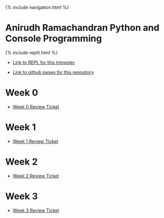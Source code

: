 {% include navigation.html %}


# Anirudh Ramachandran Python and Console Programming

{% include replit.html %}

- [Link to REPL for this trimester](https://replit.com/@AnirudhR8/ARTri3#README.md)

- [Link to github pages for this repository](https://anirudh123nasty.github.io/ARTri3/)

# Week 0
* [Week 0 Review Ticket](https://github.com/Anirudh123nasty/ARTri3/projects/1#card-79112217)
# Week 1
* [Week 1 Review Ticket](https://github.com/Anirudh123nasty/ARTri3/projects/1#card-79446501)
# Week 2
* [Week 2 Review Ticket](https://github.com/Anirudh123nasty/ARTri3/projects/1#card-79745716)
# Week 3
* [Week 3 Review Ticket](https://github.com/Anirudh123nasty/ARTri3/projects/1#card-80001923)

